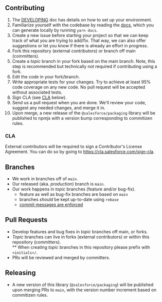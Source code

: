 ## Contributing

1. The [DEVELOPING](DEVELOPING.md) doc has details on how to set up your environment.
1. Familiarize yourself with the codebase by reading the [docs](docs), which you can generate locally by running `yarn docs`.
1. Create a new issue before starting your project so that we can keep track of
   what you are trying to add/fix. That way, we can also offer suggestions or
   let you know if there is already an effort in progress.
1. Fork this repository (external contributors) or branch off main (committers).
1. Create a _topic_ branch in your fork based on the main branch. Note, this step is recommended but technically not required if contributing using a fork.
1. Edit the code in your fork/branch.
1. Write appropriate tests for your changes. Try to achieve at least 95% code coverage on any new code. No pull request will be accepted without associated tests.
1. Sign CLA (see [CLA](#cla) below).
1. Send us a pull request when you are done. We'll review your code, suggest any
   needed changes, and merge it in.
1. Upon merge, a new release of the `@salesforce/packaging` library will be published to npmjs with a version bump corresponding to commitizen rules.

### CLA

External contributors will be required to sign a Contributor's License
Agreement. You can do so by going to https://cla.salesforce.com/sign-cla.

## Branches

- We work in branches off of `main`.
- Our released (aka. _production_) branch is `main`.
- Our work happens in _topic_ branches (feature and/or bug-fix).
  - feature as well as bug-fix branches are based on `main`
  - branches _should_ be kept up-to-date using `rebase`
  - [commit messages are enforced](DEVELOPING.md#When-you-are-ready-to-commit)

## Pull Requests

- Develop features and bug fixes in _topic_ branches off main, or forks.
- _Topic_ branches can live in forks (external contributors) or within this repository (committers).  
  \*\* When creating _topic_ branches in this repository please prefix with `<initials>/`.
- PRs will be reviewed and merged by committers.

## Releasing

- A new version of this library (`@salesforce/packaging`) will be published upon merging PRs to `main`, with the version number increment based on commitizen rules.
